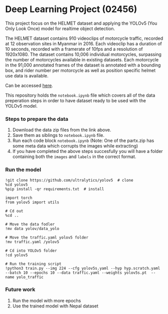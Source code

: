 # Deep Learning Project (02456)
This project focus on the HELMET dataset and applying the YOLOv5 (You Only Look Once) model for realtime object detection.


The HELMET dataset contains 910 videoclips of motorcycle traffic, recorded at 12 observation sites in Myanmar in 2016. Each videoclip has a duration of 10 seconds, recorded with a framerate of 10fps and a resolution of 1920x1080. The dataset contains 10,006 individual motorcycles, surpassing the number of motorcycles available in existing datasets. Each motorcycle in the 91,000 annotated frames of the dataset is annotated with a bounding box, and rider number per motorcycle as well as position specific helmet use data is available. 

Can be accessed [here](https://osf.io/4pwj8/wiki/home/).

This repository holds the `notebook.ipynb` file which covers all of the data preperation steps in order to have dataset ready to be used with the YOLOv5 model.

### Steps to prepare the data
1. Download the data zip files from the link above.
2. Save them as siblings to `notebook.ipynb` file.
3. Run each code block `notebook.ipynb` (Note: One of the partx.zip has some meta data which corrupts the images while extracting)
4. If you have completed the above steps succesfully you will have a folder containing both the `images` and `labels` in the correct format.

### Run the model
```
!git clone https://github.com/ultralytics/yolov5  # clone
%cd yolov5
%pip install -qr requirements.txt  # install

import torch
from yolov5 import utils

# Cd out
%cd ..

# Move the data fodler
!mv data yolov/data_yolo

# Move the traffic.yaml yolov5 folder
!mv traffic.yaml /yolov5

# Cd into YOLOv5 folder
!cd yolov5

# Run the training script
!python3 train.py --img 224 --cfg yolov5s.yaml --hyp hyp.scratch.yaml --batch 10 --epochs 10 --data traffic.yaml --weights yolov5s.pt  --name yolo_traffic
```

### Future work
1. Run the model with more epochs
2. Use the trained model with Nepal dataset
